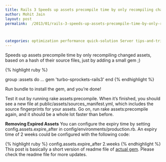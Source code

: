 ```yaml
---
title: Rails 3 Speeds up assets precompile time by only recompiling changed assets
author: Mohit Jain
layout: post
permalink:  /2013/01/rails-3-speeds-up-assets-precompile-time-by-only-recompiling-changed-assets/



categories: optimization performance quick-solution Server tips-and-tricks
---
```


Speeds up assets precompile time by only recompiling changed assets, based on a hash of their source files, just by adding a small gem ;)

{% highlight ruby %}

group :assets do
  ...
  gem 'turbo-sprockets-rails3'
end
{% endhighlight %}

Run bundle to install the gem, and you’re done!

Test it out by running rake assets:precompile. When it’s finished, you should see a new file at public/assets/sources_manifest.yml, which includes the source fingerprints for your assets. Go on, run rake assets:precompile again, and it should be a whole lot faster than before.

**Removing Expired Assets**
You can configure the expiry time by setting config.assets.expire_after in config/environments/production.rb. An expiry time of 2 weeks could be configured with the following code:

{% highlight ruby %}
config.assets.expire_after 2.weeks
{% endhighlight %}
This post is basically a short version of readme file of [actual gem][1]. Please check the readme file for more updates.

 [1]: https://github.com/ndbroadbent/turbo-sprockets-rails3
